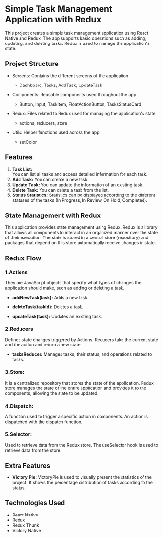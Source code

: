 # Simple Task Management Application with Redux

This project creates a simple task management application using React Native and Redux. The app supports basic operations such as adding, updating, and deleting tasks. Redux is used to manage the application's state.

## Project Structure

- Screens: Contains the different screens of the application

  - Dashboard, Tasks, AddTask, UpdateTask

- Components: Reusable components used throughout the app

  - Button, Input, TaskItem, FloatActionButton, TasksStatusCard

- Redux: Files related to Redux used for managing the application's state

  - actions, reducers, store

- Utils: Helper functions used across the app

  - setColor

## Features

1. **Task List:**  
   You can list all tasks and access detailed information for each task.
2. **Add Task:**
   You can create a new task.
3. **Update Task:**
   You can update the information of an existing task.
4. **Delete Task:**
   You can delete a task from the list.
5. **Status Statistics:**
   Statistics can be displayed according to the different statuses of the tasks (In Progress, In Review, On Hold, Completed).

## State Management with Redux

This application provides state management using Redux. Redux is a library that allows all components to interact in an organized manner over the state of their execution. The state is stored in a central store (repository) and packages that depend on this store automatically receive changes in state.

## Redux Flow

### 1.Actions

They are JavaScript objects that specify what types of changes the application should make, such as adding or deleting a task.

- **addNewTask(task):** Adds a new task.

- **deleteTask(taskId):** Deletes a task.

- **updateTask(task):** Updates an existing task.

### 2.Reducers

Defines state changes triggered by Actions. Reducers take the current state and the action and return a new state.

- **tasksReducer:** Manages tasks, their status, and operations related to tasks.

### 3.Store:

It is a centralized repository that stores the state of the application. Redux store manages the state of the entire application and provides it to the components, allowing the state to be updated.

### 4.Dispatch:

A function used to trigger a specific action in components. An action is dispatched with the dispatch function.

### 5.Selector:

Used to retrieve data from the Redux store. The useSelector hook is used to retrieve data from the store.

## Extra Features

- **Victory Pie:** VictoryPie is used to visually present the statistics of the project. It shows the percentage distribution of tasks according to the status.

## Technologies Used

- React Native
- Redux
- Redux Thunk
- Victory Native
